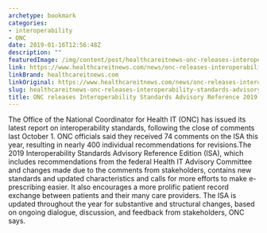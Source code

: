 ```yaml
---
archetype: bookmark
categories:
- interoperability
- ONC
date: 2019-01-16T12:56:48Z
description: ""
featuredImage: /img/content/post/healthcareitnews-onc-releases-interoperability-standards-advisory-reference-2019.JPG
link: https://www.healthcareitnews.com/news/onc-releases-interoperability-standards-advisory-reference-2019
linkBrand: healthcareitnews.com
linkOriginal: https://www.healthcareitnews.com/news/onc-releases-interoperability-standards-advisory-reference-2019
slug: healthcareitnews-onc-releases-interoperability-standards-advisory-reference-2019
title: ONC releases Interoperability Standards Advisory Reference 2019
---
```

The Office of the National Coordinator for Health IT (ONC) has issued its latest report on interoperability standards, following the close of comments last October 1. ONC officials said they received 74 comments on the ISA this year, resulting in nearly 400 individual recommendations for revisions.The 2019 Interoperability Standards Advisory Reference Edition (ISA), which includes recommendations from the federal Health IT Advisory Committee and changes made due to the comments from stakeholders, contains new standards and updated characteristics and calls for more efforts to make e-prescribing easier. It also encourages a more prolific patient record exchange between patients and their many care providers. The ISA is updated throughout the year for substantive and structural changes, based on ongoing dialogue, discussion, and feedback from stakeholders, ONC says.

